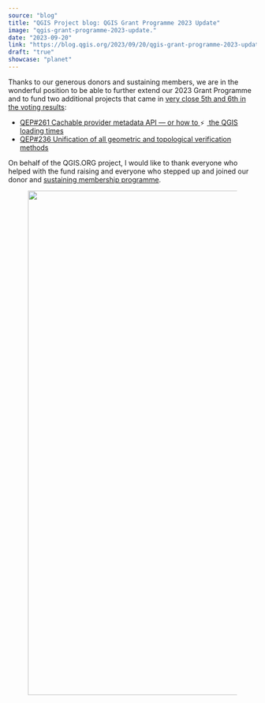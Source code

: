 ```yaml
---
source: "blog"
title: "QGIS Project blog: QGIS Grant Programme 2023 Update"
image: "qgis-grant-programme-2023-update."
date: "2023-09-20"
link: "https://blog.qgis.org/2023/09/20/qgis-grant-programme-2023-update/"
draft: "true"
showcase: "planet"
---
```


<p>Thanks to our generous donors and sustaining members, we are in the wonderful position to be able to further extend our 2023 Grant Programme and to fund two additional projects that came in <a href="https://blog.qgis.org/2023/06/26/qgis-grant-programme-2023-results/">very close 5th and 6th in the voting results</a>: </p>



<ul>
<li><a href="https://github.com/qgis/QGIS-Enhancement-Proposals/issues/261">QEP#261 Cachable provider metadata API &#8212; or how to <img src="https://s0.wp.com/wp-content/mu-plugins/wpcom-smileys/twemoji/2/72x72/26a1.png" alt="⚡" class="wp-smiley" style="height: 1em; max-height: 1em;" /> the QGIS loading times</a></li>



<li><a href="https://github.com/qgis/QGIS-Enhancement-Proposals/issues/236">QEP#236 Unification of all geometric and topological verification methods</a></li>
</ul>



<p>On behalf of the QGIS.ORG project, I would like to thank everyone who helped with the fund raising and everyone who stepped up and joined our donor and <a href="https://qgis.org/en/site/about/sustaining_members.html#">sustaining membership programme</a>. </p>



<figure class="wp-block-image size-large"><a href="https://qgis.org/en/site/about/sustaining_members.html#"><img width="974" height="1023" data-attachment-id="2782" data-permalink="https://blog.qgis.org/2023/09/20/qgis-grant-programme-2023-update/image-7/" data-orig-file="https://qgisblog.files.wordpress.com/2023/09/image.png" data-orig-size="1134,1192" data-comments-opened="0" data-image-meta="{&quot;aperture&quot;:&quot;0&quot;,&quot;credit&quot;:&quot;&quot;,&quot;camera&quot;:&quot;&quot;,&quot;caption&quot;:&quot;&quot;,&quot;created_timestamp&quot;:&quot;0&quot;,&quot;copyright&quot;:&quot;&quot;,&quot;focal_length&quot;:&quot;0&quot;,&quot;iso&quot;:&quot;0&quot;,&quot;shutter_speed&quot;:&quot;0&quot;,&quot;title&quot;:&quot;&quot;,&quot;orientation&quot;:&quot;0&quot;}" data-image-title="image" data-image-description="" data-image-caption="" data-medium-file="https://qgisblog.files.wordpress.com/2023/09/image.png?w=285" data-large-file="https://qgisblog.files.wordpress.com/2023/09/image.png?w=780" src="https://qgisblog.files.wordpress.com/2023/09/image.png?w=974" alt="" class="wp-image-2782" srcset="https://qgisblog.files.wordpress.com/2023/09/image.png?w=974 974w, https://qgisblog.files.wordpress.com/2023/09/image.png?w=143 143w, https://qgisblog.files.wordpress.com/2023/09/image.png?w=285 285w, https://qgisblog.files.wordpress.com/2023/09/image.png?w=768 768w, https://qgisblog.files.wordpress.com/2023/09/image.png 1134w" sizes="(max-width: 974px) 100vw, 974px" /></a></figure>
